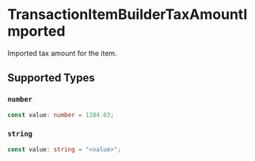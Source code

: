 # TransactionItemBuilderTaxAmountImported

Imported tax amount for the item.


## Supported Types

### `number`

```typescript
const value: number = 1284.03;
```

### `string`

```typescript
const value: string = "<value>";
```

